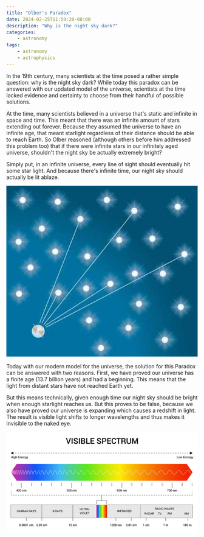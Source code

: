 ```yaml
---
title: "Olber's Paradox"
date: 2024-02-25T11:59:20-08:00
description: "Why is the night sky dark?"
categories:
    - astronomy
tags:
    - astronomy 
    - astrophysics
---
```


In the 19th century, many scientists at the time posed a rather simple question: why is the night sky dark? While today this paradox can be answered with our updated model of the universe, scientists at the time lacked evidence and certainty to choose from their handful of possible solutions. 

At the time, many scientists believed in a universe that's static and infinite in space and time. This meant that there was an infinite amount of stars extending out forever. Because they assumed the universe to have an infinite age, that meant starlight regardless of their distance should be able to reach Earth. So Olber reasoned (although others before him addressed this problem too) that if there were infinite stars in our infinitely aged universe, shouldn't the night sky be actually extremely bright?


Simply put, in an infinite universe, every line of sight should eventually hit some star light. And because there's infinite time, our night sky should actually be lit ablaze. 

![Every line of sight from Earth meets a star](olberparadox.jpg)


Today with our modern model for the universe, the solution for this Paradox can be answered with two reasons. First, we have proved our universe has a finite age (13.7 billion years) and had a beginning. This means that the light from distant stars have not reached Earth yet. 

But this means technically, given enough time our night sky should be bright when enough starlight reaches us. But this proves to be false, because we also have proved our universe is expanding which causes a redshift in light. The result is visible light shifts to longer wavelengths and thus makes it invisible to the naked eye.

![Electromagnetic Spectrum](spectrum_2.jpg)
